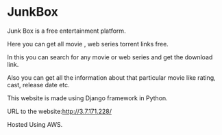 # JunkBox
Junk Box is a free entertainment platform.

Here you can get all movie , web series torrent links free.

In this you can search for any movie or web series and get the download link.

Also you can get all the information about that particular movie like rating, cast, release date etc.

This website is made using Django framework in Python.

URL to the website:http://3.7.171.228/

Hosted Using AWS.
